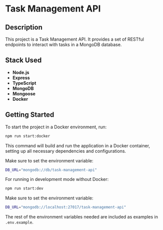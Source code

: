 

# Task Management API

## Description

This project is a Task Management API. It provides a set of RESTful endpoints to interact with tasks in a MongoDB database.

## Stack Used

- **Node.js**
- **Express**
- **TypeScript**
- **MongoDB**
- **Mongoose**
- **Docker**

## Getting Started

To start the project in a Docker environment, run:

```bash
npm run start:docker
```

This command will build and run the application in a Docker container, setting up all necessary dependencies and configurations.

Make sure to set the environment variable:

```bash
DB_URL="mongodb://db/task-management-api"
```

For running in development mode without Docker:

```bash
npm run start:dev
```

Make sure to set the environment variable:

```bash
DB_URL="mongodb://localhost:27017/task-management-api"
```

The rest of the environment variables needed are included as examples in `.env.example`.
